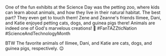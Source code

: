 One of the fun exhibits at the Science Day was the petting zoo, where kids can learn about animals, and how they live in their natural habitat. The best part? They even get to touch them! Zene and Zeanne's friends Ilimee, Dani, and Katie enjoyed petting cats, dogs, and guinea pigs there! Animals are indeed one of God's marvelous creations! 🙂 #FanTAZZticNation #ScienceAndTechnologyMonth

BTW The favorite animals of Ilimee, Dani, and Katie are cats, dogs, and guinea pigs, respectively. 😉